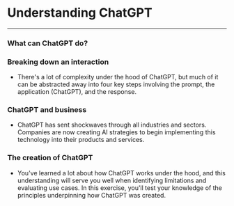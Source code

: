 # Understanding ChatGPT
---
### What can ChatGPT do?

### Breaking down an interaction
* There's a lot of complexity under the hood of ChatGPT, but much of it can be abstracted away into four key steps involving the prompt, the application (ChatGPT), and the response.

### ChatGPT and business
* ChatGPT has sent shockwaves through all industries and sectors. Companies are now creating AI strategies to begin implementing this technology into their products and services.

### The creation of ChatGPT
* You've learned a lot about how ChatGPT works under the hood, and this understanding will serve you well when identifying limitations and evaluating use cases. In this exercise, you'll test your knowledge of the principles underpinning how ChatGPT was created.

